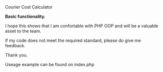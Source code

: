 Courier Cost Calculator

**Basic functionality.** 

I hope this shows that I am confortable with PHP OOP and will be a valuable asset to the team.

If my code does not meet the required standard, please do give me feedback. 

Thank you.


Useage example can be found on index.php